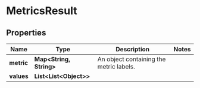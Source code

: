 

# MetricsResult


## Properties

| Name | Type | Description | Notes |
|------------ | ------------- | ------------- | -------------|
|**metric** | **Map&lt;String, String&gt;** | An object containing the metric labels. |  |
|**values** | **List&lt;List&lt;Object&gt;&gt;** |  |  |



